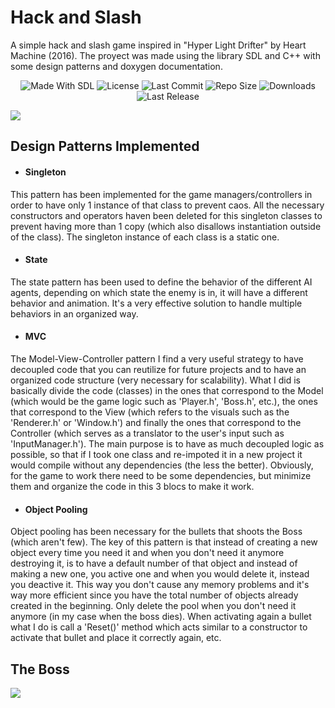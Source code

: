 # Hack and Slash
A simple hack and slash game inspired in "Hyper Light Drifter" by Heart Machine (2016). The proyect was made using the library SDL 
and C++ with some design patterns and doxygen documentation.

<p align="center">
  <a>
    <img alt="Made With SDL" src="https://img.shields.io/badge/made%20with-SDL-57b9d3.svg?logo=CPlusPlus">
  </a>
  <a>
    <img alt="License" src="https://img.shields.io/github/license/JoanStinson/HackAndSlash?logo=github">
  </a>
  <a>
    <img alt="Last Commit" src="https://img.shields.io/github/last-commit/JoanStinson/HackAndSlash?logo=Mapbox&color=orange">
  </a>
  <a>
    <img alt="Repo Size" src="https://img.shields.io/github/repo-size/JoanStinson/HackAndSlash?logo=VirtualBox">
  </a>
  <a>
    <img alt="Downloads" src="https://img.shields.io/github/downloads/JoanStinson/HackAndSlash/total?color=brightgreen">
  </a>
  <a>
    <img alt="Last Release" src="https://img.shields.io/github/v/release/JoanStinson/HackAndSlash?include_prereleases&logo=Dropbox&color=yellow">
  </a>
</p>

![](Minions.gif)

## Design Patterns Implemented
- #### Singleton
This pattern has been implemented for the game managers/controllers in order to have only 1 instance of that class to prevent caos. All 
the necessary constructors and operators haven been deleted for this singleton classes to prevent having more than 1 copy (which also
disallows instantiation outside of the class). The singleton instance of each class is a static one.

- #### State  
The state pattern has been used to define the behavior of the different AI agents, depending on which state the enemy is in, it will 
have a different behavior and animation. It's a very effective solution to handle multiple behaviors in an organized way.

- #### MVC  
The Model-View-Controller pattern I find a very useful strategy to have decoupled code that you can reutilize for future projects and
to have an organized code structure (very necessary for scalability). What I did is basically divide the code (classes) in the ones
that correspond to the Model (which would be the game logic such as 'Player.h', 'Boss.h', etc.), the ones that correspond to the View (which refers to the visuals such as the 'Renderer.h' or 'Window.h') and finally the ones that correspond to the Controller (which serves as a translator to the user's input such as 'InputManager.h'). The main purpose is to have as much decoupled logic as possible, so that if I took one class and re-impoted it in a new project it would compile without any dependencies (the less the better). Obviously, for the game to work there need to be some dependencies, but minimize them and organize the code in this 3 blocs to make it work.

- #### Object Pooling
Object pooling has been necessary for the bullets that shoots the Boss (which aren't few). The key of this pattern is that instead
of creating a new object every time you need it and when you don't need it anymore destroying it, is to have a default number of 
that object and instead of making a new one, you active one and when you would delete it, instead you deactive it. This way you don't cause any memory problems and it's way more efficient since you have the total number of objects already created in the beginning. Only delete the pool when you don't need it anymore (in my case when the boss dies). When activating again a bullet what I do is call a 'Reset()' method which acts similar to a constructor to activate that bullet and place it correctly again, etc.

## The Boss
![](Boss.gif)
